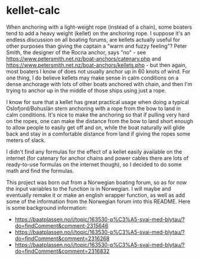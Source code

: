 # kellet-calc

When anchoring with a light-weight rope (instead of a chain), some boaters tend to add a heavy weight (kellet) on the anchoring rope.  I suppose it's an endless discussion on all boating forums, are kellets actually useful for other purposes than giving the captain a "warm and fuzzy feeling"?  Peter Smith, the designer of the Rocna anchor, says "no" - see https://www.petersmith.net.nz/boat-anchors/catenary.php and https://www.petersmith.net.nz/boat-anchors/kellets.php - but then again, most boaters I know of does not usually anchor up in 60 knots of wind.  For one thing, I do believe kellets may make sense in calm conditions on a dense anchorage with lots of other boats anchored with chain, and then I'm trying to anchor up in the middle of those ships using just a rope.

I know for sure that a kellet has great practical usage when doing a typical Oslofjord/Bohuslän stern anchoring with a rope from the bow to land in calm conditions.  It's nice to make the anchoring so that if pulling very hard on the ropes, one can make the distance from the bow to land short enough to allow people to easily get off and on, while the boat naturally will glide back and stay in a comfortable distance from land if giving the ropes some meters of slack.

I didn't find any formulas for the effect of a kellet easily available on the internet (for catenary for anchor chains and power cables there are lots of ready-to-use formulas on the internet though), so I decided to do some math and find the formulas.

This project was born out from a Norwegian boating forum, so as for now the input variables to the function is in Norwegian.  I will maybe and eventually remake it or make an english wrapper function, as well as add some of the information from the Norwegian forum into this README.  Here is some background information:

* https://baatplassen.no/i/topic/163530-p%C3%A5-svai-med-blytau/?do=findComment&comment-2315646
* https://baatplassen.no/i/topic/163530-p%C3%A5-svai-med-blytau/?do=findComment&comment=2316268
* https://baatplassen.no/i/topic/163530-p%C3%A5-svai-med-blytau/?do=findComment&comment=2316832
